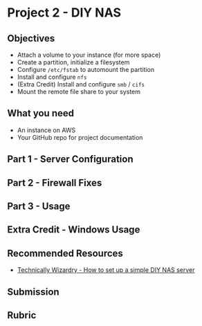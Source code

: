 # Project 2 - DIY NAS

## Objectives

- Attach a volume to your instance (for more space)
- Create a partition, initialize a filesystem
- Configure `/etc/fstab` to automount the partition
- Install and configure `nfs`
- (Extra Credit) Install and configure `smb` / `cifs`
- Mount the remote file share to your system

## What you need

- An instance on AWS
- Your GitHub repo for project documentation

## Part 1 - Server Configuration

## Part 2 - Firewall Fixes

## Part 3 - Usage

## Extra Credit - Windows Usage

## Recommended Resources

- [Technically Wizardry - How to set up a simple DIY NAS server](https://www.technicallywizardry.com/how-to-set-up-a-simple-diy-nas-build/)

## Submission

## Rubric
